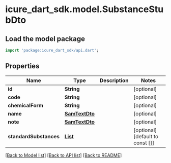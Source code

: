 # icure_dart_sdk.model.SubstanceStubDto

## Load the model package
```dart
import 'package:icure_dart_sdk/api.dart';
```

## Properties
Name | Type | Description | Notes
------------ | ------------- | ------------- | -------------
**id** | **String** |  | [optional]
**code** | **String** |  | [optional]
**chemicalForm** | **String** |  | [optional]
**name** | [**SamTextDto**](SamTextDto.md) |  | [optional]
**note** | [**SamTextDto**](SamTextDto.md) |  | [optional]
**standardSubstances** | [**List<StandardSubstanceDto>**](StandardSubstanceDto.md) |  | [optional] [default to const []]

[[Back to Model list]](../README.md#documentation-for-models) [[Back to API list]](../README.md#documentation-for-api-endpoints) [[Back to README]](../README.md)
